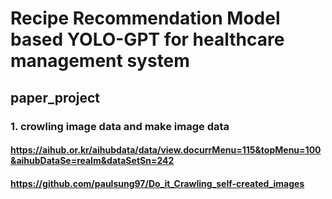 Recipe Recommendation Model based YOLO-GPT for healthcare management system
===========================================================================

paper_project
-------------

### 1. crowling image data and make image data 

#### https://aihub.or.kr/aihubdata/data/view.docurrMenu=115&topMenu=100&aihubDataSe=realm&dataSetSn=242

#### https://github.com/paulsung97/Do_it_Crawling_self-created_images

